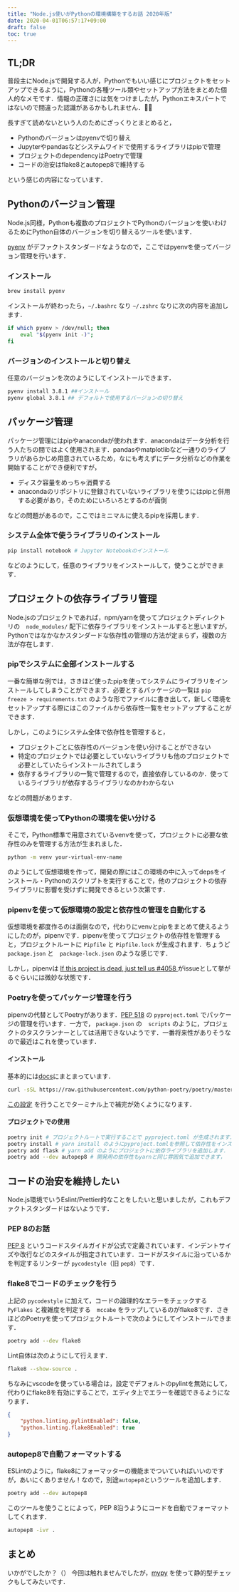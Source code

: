 ```yaml
---
title: "Node.js使いがPythonの環境構築をするお話 2020年版"
date: 2020-04-01T06:57:17+09:00
draft: false
toc: true
---
```


## TL;DR

普段主にNode.jsで開発する人が，Pythonでもいい感じにプロジェクトをセットアップできるように，Pythonの各種ツール類やセットアップ方法をまとめた個人的なメモです．情報の正確さには気をつけましたが，Pythonエキスパートではないので間違った認識があるかもしれません．🙇‍♂️

長すぎて読めないという人のためにざっくりとまとめると，

- Pythonのバージョンはpyenvで切り替え
- Jupyterやpandasなどシステムワイドで使用するライブラリはpipで管理
- プロジェクトのdependencyはPoetryで管理
- コードの治安はflake8とautopep8で維持する

という感じの内容になっています．

## Pythonのバージョン管理

Node.js同様，Pythonも複数のプロジェクトでPythonのバージョンを使いわけるためにPython自体のバージョンを切り替えるツールを使います．

[pyenv](https://github.com/pyenv/pyenv) がデファクトスタンダードなようなので，ここではpyenvを使ってバージョン管理を行います．

### インストール

```bash
brew install pyenv
```

インストールが終わったら，`~/.bashrc` なり `~/.zshrc` なりに次の内容を追加します．

```bash
if which pyenv > /dev/null; then
    eval "$(pyenv init -)";
fi
```

### バージョンのインストールと切り替え

任意のバージョンを次のようにしてインストールできます．　

```bash
pyenv install 3.8.1 ##インストール
pyenv global 3.8.1 ## デフォルトで使用するバージョンの切り替え　
```

## パッケージ管理

パッケージ管理にはpipやanacondaが使われます．anacondaはデータ分析を行う人たちの間ではよく使用されます．pandasやmatplotlibなど一通りのライブラリがあらかじめ用意されているため，なにも考えずにデータ分析などの作業を開始することができ便利ですが，

- ディスク容量をめっちゃ消費する
- anacondaのリポジトリに登録されていないライブラリを使うにはpipと併用する必要があり，そのためにいろいろとするのが面倒

などの問題があるので，ここではミニマルに使えるpipを採用します．

### システム全体で使うライブラリのインストール

```bash
pip install notebook # Jupyter Notebookのインストール
```

などのようにして，任意のライブラリをインストールして，使うことができます．

## プロジェクトの依存ライブラリ管理

Node.jsのプロジェクトであれば，npm/yarnを使ってプロジェクトディレクトリの　`node_modules/` 配下に依存ライブラリをインストールすると思いますが，Pythonではなかなかスタンダードな依存性の管理の方法が定まらず，複数の方法が存在します．

### pipでシステムに全部インストールする

一番な簡単な例では，さきほど使ったpipを使ってシステムにライブラリをインストールしてしまうことができます．必要とするパッケージの一覧は `pip freeze > requirements.txt` のような形でファイルに書き出して，新しく環境をセットアップする際にはこのファイルから依存性一覧をセットアップすることができます．

しかし，このようにシステム全体で依存性を管理すると，

- プロジェクトごとに依存性のバージョンを使い分けることができない
- 特定のプロジェクトでは必要としていないライブラリも他のプロジェクトで必要としていたらインストールされてしまう
- 依存するライブラリの一覧で管理するので，直接依存しているのか．使っているライブラリが依存するライブラリなのかわからない

などの問題があります．

### 仮想環境を使ってPythonの環境を使い分ける

そこで，Python標準で用意されているvenvを使って，プロジェクトに必要な依存性のみを管理する方法が生まれました．

```bash
python -m venv your-virtual-env-name
```

のようにして仮想環境を作って，開発の際にはこの環境の中に入ってdepsをインストール・Pythonのスクリプトを実行することで，他のプロジェクトの依存ライブラリに影響を受けずに開発できるという次第です．

### pipenvを使って仮想環境の設定と依存性の管理を自動化する

仮想環境を都度作るのは面倒なので，代わりにvenvとpipをまとめて使えるようにしたのが，pipenvです．pipenvを使ってプロジェクトの依存性を管理すると，プロジェクトルートに `Pipfile` と `Pipfile.lock` が生成されます．ちょうど `package.json` と　`package-lock.json` のような感じです．

しかし，pipenvは [If this project is dead, just tell us #4058
](https://github.com/pypa/pipenv/issues/4058) がissueとして挙がるぐらいには微妙な状態です．

### Poetryを使ってパッケージ管理を行う

pipenvの代替としてPoetryがあります．[PEP 518](https://www.python.org/dev/peps/pep-0518) の `pyproject.toml` でパッケージの管理を行います．一方で， `package.json` の　`scripts` のように，プロジェクトのタスクランナーとしては活用できないようです．一番将来性がありそうなので最近はこれを使っています．

#### インストール

基本的には[docs](https://python-poetry.org/docs/)にまとまっています．

```bash
curl -sSL https://raw.githubusercontent.com/python-poetry/poetry/master/get-poetry.py | python
```

[この設定](https://github.com/python-poetry/poetry#enable-tab-completion-for-bash-fish-or-zsh) を行うことでターミナル上で補完が効くようになります．

#### プロジェクトでの使用

```bash
poetry init # プロジェクトルートで実行することで pyproject.toml が生成されます．
poetry install # yarn install のようにpyproject.tomlを参照して依存性をインストールします．
poetry add flask # yarn add のようにプロジェクトに依存ライブラリを追加します．
poetry add --dev autopep8 # 開発用の依存性もyarnと同じ雰囲気で追加できます，
```


## コードの治安を維持したい

Node.js環境でいうEslint/Prettier的なことをしたいと思いましたが，これもデファクトスタンダードはないようです．

### PEP 8のお話

[PEP 8](https://www.python.org/dev/peps/pep-0008/) というコードスタイルガイドが公式で定義されています．インデントサイズや改行などのスタイルが指定されています．コードがスタイルに沿っているかを判定するリンターが `pycodestyle`（旧 `pep8`）です．

### flake8でコードのチェックを行う

上記の `pycodestyle` に加えて，コードの論理的なエラーをチェックする `PyFlakes` と複雑度を判定する　`mccabe` をラップしているのがflake8です．さきほどのPoetryを使ってプロジェクトルートで次のようにしてインストールできます．

```bash
poetry add --dev flake8
```

Lint自体は次のようにして行えます．

```bash
flake8 --show-source .
```

ちなみにvscodeを使っている場合は，設定でデフォルトのpylintを無効にして，代わりにflake8を有効にすることで，エディタ上でエラーを確認できるようになります．

```json
{
	"python.linting.pylintEnabled": false,
	"python.linting.flake8Enabled": true
}
```

### autopep8で自動フォーマットする

ESLintのように，flake8にフォーマッターの機能までついていればいいのですが，あいにくありません！なので，別途`autopep8`というツールを追加します．

```bash
poetry add --dev autopep8
```

このツールを使うことによって，PEP 8沿うようにコードを自動でフォーマットしてくれます．

```bash
autopep8 -ivr .
```

## まとめ

いかがでしたか？（） 今回は触れませんでしたが，[mypy](http://mypy-lang.org/) を使って静的型チェックもしてみたいです．

